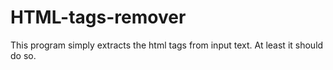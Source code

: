 # HTML-tags-remover
This program simply extracts the html tags from input text. At least it should do so.
